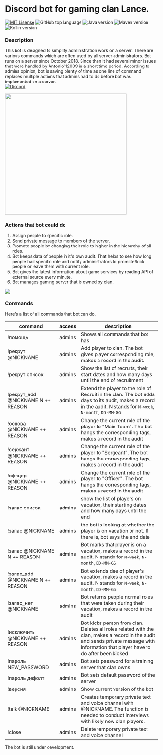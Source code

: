 # Discord bot for gaming clan Lance.
[![MIT Lisense](https://img.shields.io/badge/license-MIT-blue.svg)](https://github.com/Antonio112009/LanceBot/blob/master/LICENSE)  ![GitHub top language](https://img.shields.io/github/languages/top/antonio112009/LanceBot.svg)
![Java version](https://img.shields.io/badge/java%20version-11.0.2-red.svg)
![Maven version](https://img.shields.io/badge/maven%20version-3.6.0-red.svg)
![Kotlin version](https://img.shields.io/badge/kotlin%20version-1.3.21-red.svg)

### Description
This bot is designed to simplify administration work on a server. There are various commands which are often used by all server administrators.
Bot runs on a server since October 2018. Since then it had several minor issues that were handled by Antonio112009 in a short time period.
According to admins opinion, bot is saving plenty of time as one line of command replaces multiple actions that admins had to do before bot was implemented on a server.  
[![Discord](https://img.shields.io/badge/join-discord-green.svg)](https://discord.gg/j7bAn94)  

<img src="https://github.com/Antonio112009/LanceBot/blob/master/readmeFiles/screen1.png" width="400" height="auto">

### Actions that bot could do
1. Assign people to specific role.
2. Send private message to members of the server.
3. Promote people by changing their role to higher in the hierarchy of all roles.
4. Bot keeps data of people in it's own audit. That helps to see how long people had specific role and notify administrators to promote/kick people or leave them with current role.
5. Bot gives the latest information about game services by reading API of external source every minute.
6. Bot manages gaming server that is owned by clan.

<img src="https://github.com/Antonio112009/LanceBot/blob/master/readmeFiles/screen2.png" width="auto" height="auto">


### Commands
Here's a list of all commands that bot can do.

| command | access | description |
| ------- | ------ | ----------- |
| !помощь | admins| Shows all commands that bot has |
| !рекрут @NICKNAME | admins | Add player to clan. The bot gives player corresponding role, makes a record in the audit. |
| !рекрут список | admins | Show the list of recruits, their start dates and how many days until the end of recruitment |
| !рекрут_add @NICKNAME N ++ REASON | admins | Extend the player to the role of Recruit in the clan. The bot adds days to its audit, makes a record in the audit. N stands for `N-week`, `N-month`, `DD-MM-GG` |
| !основа @NICKNAME ++ REASON | admins | Change the current role of the player to "Main Team". The bot hangs the corresponding tags, makes a record in the audit |
| !сержант @NICKNAME ++ REASON | admins | Change the current role of the player to "Sergeant". The bot hangs the corresponding tags, makes a record in the audit |
| !офицер @NICKNAME ++ REASON | admins | Change the current role of the player to "Officer". The bot hangs the corresponding tags, makes a record in the audit |
| !запас список | admins | show the list of players on vacation, their starting dates and how many days until the end |
| !запас @NICKNAME | admins | the bot is looking at whether the player is on vacation or not. If there is, bot says the end date |
| !запас @NICKNAME N ++ REASON | admins | Bot marks that player is on a vacation, makes a record in the audit. N stands for `N-week`, `N-month`, `DD-MM-GG` |
| !запас_add @NICKNAME N ++ REASON | admins | Bot extends due of player's vacation, makes a record in the audit. N stands for `N-week`, `N-month`, `DD-MM-GG` |
| !запас_нет @NICKNAME | admins | Bot returns people normal roles that were taken during their vacation, makes a record in the audit |
| !исключить @NICKNAME ++ REASON | admins | Bot kicks person from clan. Deletes all roles related with the clan,  makes a record in the audit and sends private message with information that player have to do after been kicked |
| !пароль NEW_PASSWORD | admins | Bot sets password for a training server that clan owns |
| !пароль дефолт | admins | Bot sets default password of the server |
| !версия | admins | Show current version of the bot |
| !talk @NICKNAME | admins | Creates temporary private text and voice channel with @NICKNAME. The function is needed to conduct interviews with likely new clan players. |
| !close | admins | Delete temporary private text and voice channel |

The bot is still under development.
